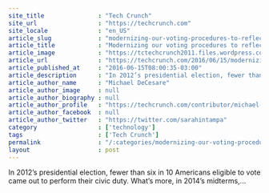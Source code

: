 ```yaml
---
site_title               : "Tech Crunch"
site_url                 : "https://techcrunch.com"
site_locale              : "en_US"
article_slug             : "modernizing-our-voting-procedures-to-reflect-21st-century-realities"
article_title            : "Modernizing our voting procedures to reflect 21st century realities"
article_image            : "https://tctechcrunch2011.files.wordpress.com/2016/02/vote-button-mobile.png?w=764&h=400&crop=1"
article_url              : "https://techcrunch.com/2016/06/15/modernizing-our-voting-procedures-to-reflect-21st-century-realities/"
article_published_at     : "2016-06-15T08:00:35-03:00"
article_description      : "In 2012’s presidential election, fewer than six in 10 Americans eligible to vote came out to perform their civic duty. What’s more, in 2014’s midterms,..."
article_author_name      : "Michael DeCesare"
article_author_image     : null
article_author_biography : null
article_author_profile   : "https://techcrunch.com/contributor/michael-decesare/"
article_author_facebook  : null
article_author_twitter   : "https://twitter.com/sarahintampa"
category                 : ['technology']
tags                     : ['Tech Crunch']
permalink                : "/:categories/modernizing-our-voting-procedures-to-reflect-21st-century-realities/"
layout                   : post
---
```


In 2012’s presidential election, fewer than six in 10 Americans eligible to vote came out to perform their civic duty. What’s more, in 2014’s midterms,...
